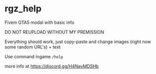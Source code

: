 # rgz_help
Fivem GTA5 modal with basic info

DO NOT REUPLOAD WITHOUT MY PREMISSION

Everything should work, just copy-paste and change images (right now some random URL's) + text

Use command ingame
```/help```

more info at https://discord.gg/H4NavMDSHb
